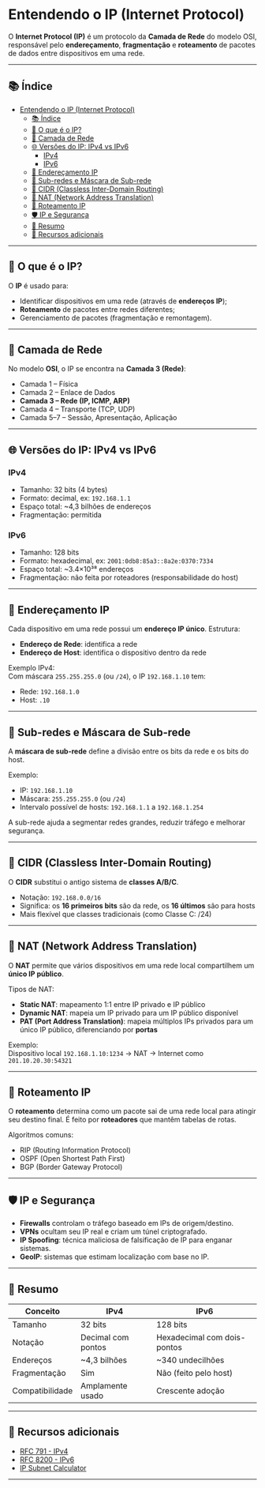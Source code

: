 # Entendendo o IP (Internet Protocol)

O **Internet Protocol (IP)** é um protocolo da **Camada de Rede** do modelo OSI, responsável pelo **endereçamento**, **fragmentação** e **roteamento** de pacotes de dados entre dispositivos em uma rede.

---

## 📚 Índice

- [Entendendo o IP (Internet Protocol)](#entendendo-o-ip-internet-protocol)
  - [📚 Índice](#-índice)
  - [🧩 O que é o IP?](#-o-que-é-o-ip)
  - [🧱 Camada de Rede](#-camada-de-rede)
  - [🌐 Versões do IP: IPv4 vs IPv6](#-versões-do-ip-ipv4-vs-ipv6)
    - [IPv4](#ipv4)
    - [IPv6](#ipv6)
  - [🧭 Endereçamento IP](#-endereçamento-ip)
  - [🧮 Sub-redes e Máscara de Sub-rede](#-sub-redes-e-máscara-de-sub-rede)
  - [🔢 CIDR (Classless Inter-Domain Routing)](#-cidr-classless-inter-domain-routing)
  - [🔁 NAT (Network Address Translation)](#-nat-network-address-translation)
  - [🧭 Roteamento IP](#-roteamento-ip)
  - [🛡️ IP e Segurança](#️-ip-e-segurança)
  - [📌 Resumo](#-resumo)
  - [🔗 Recursos adicionais](#-recursos-adicionais)

---

## 🧩 O que é o IP?

O **IP** é usado para:

- Identificar dispositivos em uma rede (através de **endereços IP**);
- **Roteamento** de pacotes entre redes diferentes;
- Gerenciamento de pacotes (fragmentação e remontagem).

---

## 🧱 Camada de Rede

No modelo **OSI**, o IP se encontra na **Camada 3 (Rede)**:

- Camada 1 – Física
- Camada 2 – Enlace de Dados
- **Camada 3 – Rede (IP, ICMP, ARP)**
- Camada 4 – Transporte (TCP, UDP)
- Camada 5–7 – Sessão, Apresentação, Aplicação

---

## 🌐 Versões do IP: IPv4 vs IPv6

### IPv4

- Tamanho: 32 bits (4 bytes)
- Formato: decimal, ex: `192.168.1.1`
- Espaço total: ~4,3 bilhões de endereços
- Fragmentação: permitida

### IPv6

- Tamanho: 128 bits
- Formato: hexadecimal, ex: `2001:0db8:85a3::8a2e:0370:7334`
- Espaço total: ~3.4×10³⁸ endereços
- Fragmentação: não feita por roteadores (responsabilidade do host)

---

## 🧭 Endereçamento IP

Cada dispositivo em uma rede possui um **endereço IP único**. Estrutura:

- **Endereço de Rede**: identifica a rede
- **Endereço de Host**: identifica o dispositivo dentro da rede

Exemplo IPv4:  
Com máscara `255.255.255.0` (ou `/24`), o IP `192.168.1.10` tem:

- Rede: `192.168.1.0`
- Host: `.10`

---

## 🧮 Sub-redes e Máscara de Sub-rede

A **máscara de sub-rede** define a divisão entre os bits da rede e os bits do host.

Exemplo:

- IP: `192.168.1.10`
- Máscara: `255.255.255.0` (ou `/24`)
- Intervalo possível de hosts: `192.168.1.1` a `192.168.1.254`

A sub-rede ajuda a segmentar redes grandes, reduzir tráfego e melhorar segurança.

---

## 🔢 CIDR (Classless Inter-Domain Routing)

O **CIDR** substitui o antigo sistema de **classes A/B/C**.

- Notação: `192.168.0.0/16`
- Significa: os **16 primeiros bits** são da rede, os **16 últimos** são para hosts
- Mais flexível que classes tradicionais (como Classe C: /24)

---

## 🔁 NAT (Network Address Translation)

O **NAT** permite que vários dispositivos em uma rede local compartilhem um **único IP público**.

Tipos de NAT:

- **Static NAT**: mapeamento 1:1 entre IP privado e IP público
- **Dynamic NAT**: mapeia um IP privado para um IP público disponível
- **PAT (Port Address Translation)**: mapeia múltiplos IPs privados para um único IP público, diferenciando por **portas**

Exemplo:  
Dispositivo local `192.168.1.10:1234` → NAT → Internet como `201.10.20.30:54321`

---

## 🧭 Roteamento IP

O **roteamento** determina como um pacote sai de uma rede local para atingir seu destino final. É feito por **roteadores** que mantêm tabelas de rotas.

Algoritmos comuns:

- RIP (Routing Information Protocol)
- OSPF (Open Shortest Path First)
- BGP (Border Gateway Protocol)

---

## 🛡️ IP e Segurança

- **Firewalls** controlam o tráfego baseado em IPs de origem/destino.
- **VPNs** ocultam seu IP real e criam um túnel criptografado.
- **IP Spoofing**: técnica maliciosa de falsificação de IP para enganar sistemas.
- **GeoIP**: sistemas que estimam localização com base no IP.

---

## 📌 Resumo

| Conceito        | IPv4               | IPv6                        |
| --------------- | ------------------ | --------------------------- |
| Tamanho         | 32 bits            | 128 bits                    |
| Notação         | Decimal com pontos | Hexadecimal com dois-pontos |
| Endereços       | ~4,3 bilhões       | ~340 undecilhões            |
| Fragmentação    | Sim                | Não (feito pelo host)       |
| Compatibilidade | Amplamente usado   | Crescente adoção            |

---

## 🔗 Recursos adicionais

- [RFC 791 - IPv4](https://datatracker.ietf.org/doc/html/rfc791)
- [RFC 8200 - IPv6](https://datatracker.ietf.org/doc/html/rfc8200)
- [IP Subnet Calculator](https://www.subnet-calculator.com/)

---

